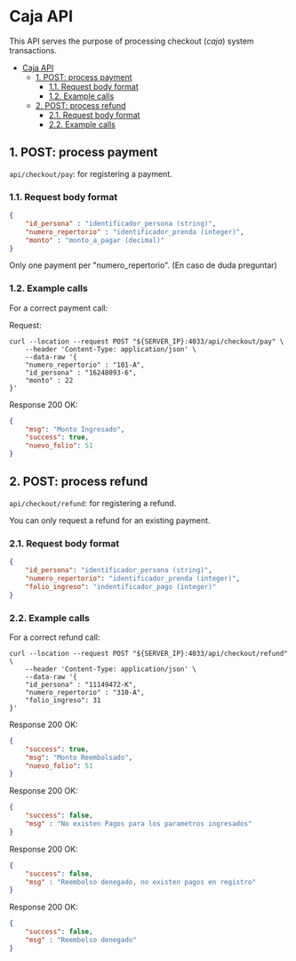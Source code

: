 # Caja API

This API serves the purpose of processing checkout (*caja*) system transactions.

- [Caja API](#caja-api)
  - [1. POST: process payment](#1-post-process-payment)
    - [1.1. Request body format](#11-request-body-format)
    - [1.2. Example calls](#12-example-calls)
  - [2. POST: process refund](#2-post-process-refund)
    - [2.1. Request body format](#21-request-body-format)
    - [2.2. Example calls](#22-example-calls)

<!-- manualCreatePayment -->

## 1. POST: process payment

`api/checkout/pay`: for registering a payment.

### 1.1. Request body format

```json
{
    "id_persona" : "identificador_persona (string)",
    "numero_repertorio" : "identificador_prenda (integer)",
    "monto" : "monto_a_pagar (decimal)"
}
```

Only one payment per "numero_repertorio". (En caso de duda preguntar)

### 1.2. Example calls

For a correct payment call:

Request:

```shell
curl --location --request POST "${SERVER_IP}:4033/api/checkout/pay" \
    --header 'Content-Type: application/json' \
    --data-raw '{
    "numero_repertorio" : "101-A",
    "id_persona" : "16248093-6",
    "monto" : 22
}'
```

Response 200 OK:

```json
{
    "msg": "Monto Ingresado",
    "success": true,
    "nuevo_folio": 51
}
```

<!-- manualPaymentRefund -->

## 2. POST: process refund

`api/checkout/refund`: for registering a refund.

You can only request a refund for an existing payment.

### 2.1. Request body format

```json
{
    "id_persona": "identificador_persona (string)",
    "numero_repertorio": "identificador_prenda (integer)",
    "folio_ingreso": "indentificador_pago (integer)"
}
```

### 2.2. Example calls

For a correct refund call:

```shell
curl --location --request POST "${SERVER_IP}:4033/api/checkout/refund" \
    --header 'Content-Type: application/json' \
    --data-raw '{ 
    "id_persona" : "11149472-K",
    "numero_repertorio" : "310-A",
    "folio_ingreso": 31
}'
```

Response 200 OK:

```json
{
    "success": true,
    "msg": "Monto Reembolsado",
    "nuevo_folio": 51
}
```

Response 200 OK:

```json
{
    "success": false,
    "msg" : "No existen Pagos para los parametros ingresados"
}
```

Response 200 OK:

```json
{
    "success": false,
    "msg" : "Reembolso denegado, no existen pagos en registro"
}
```

Response 200 OK:

```json
{
    "success": false,
    "msg" : "Reembolso denegado"
}
```
